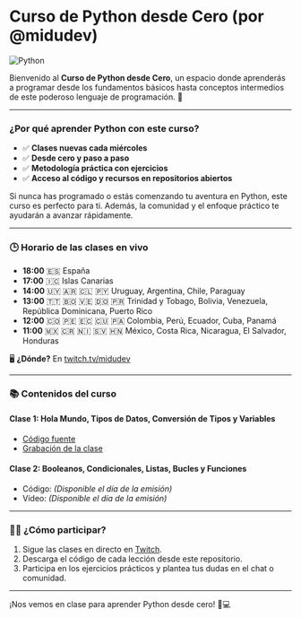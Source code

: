 # Curso de Python desde Cero (por @midudev)

![Python](https://github.com/user-attachments/assets/284de8a1-4cb2-4120-bbe4-227a71fd65c0)

Bienvenido al **Curso de Python desde Cero**, un espacio donde aprenderás a programar desde los fundamentos básicos hasta conceptos intermedios de este poderoso lenguaje de programación. 🚀

---

### ¿Por qué aprender Python con este curso?

- ✅ **Clases nuevas cada miércoles**
- ✅ **Desde cero y paso a paso**
- ✅ **Metodología práctica con ejercicios**
- ✅ **Acceso al código y recursos en repositorios abiertos**

Si nunca has programado o estás comenzando tu aventura en Python, este curso es perfecto para ti. Además, la comunidad y el enfoque práctico te ayudarán a avanzar rápidamente.

---

### 🕒 Horario de las clases en vivo

- **18:00** 🇪🇸 España
- **17:00** 🇮🇨 Islas Canarias
- **14:00** 🇺🇾 🇦🇷 🇨🇱 🇵🇾 Uruguay, Argentina, Chile, Paraguay
- **13:00** 🇹🇹 🇧🇴 🇻🇪 🇩🇴 🇵🇷 Trinidad y Tobago, Bolivia, Venezuela, República Dominicana, Puerto Rico
- **12:00** 🇨🇴 🇵🇪 🇪🇨 🇨🇺 🇵🇦 Colombia, Perú, Ecuador, Cuba, Panamá
- **11:00** 🇲🇽 🇨🇷 🇳🇮 🇸🇻 🇭🇳 México, Costa Rica, Nicaragua, El Salvador, Honduras

🖥️ **¿Dónde?** En [twitch.tv/midudev](https://twitch.tv/midudev)

---

### 📚 Contenidos del curso

#### **Clase 1: Hola Mundo, Tipos de Datos, Conversión de Tipos y Variables**

- [Código fuente](https://github.com/midudev/curso-python/tree/main/01_basic)
- [Grabación de la clase](https://www.twitch.tv/videos/2354087841)

#### **Clase 2: Booleanos, Condicionales, Listas, Bucles y Funciones**

- Código: _(Disponible el día de la emisión)_
- Vídeo: _(Disponible el día de la emisión)_

---

### 🧑‍💻 ¿Cómo participar?

1. Sigue las clases en directo en [Twitch](https://twitch.tv/midudev).
2. Descarga el código de cada lección desde este repositorio.
3. Participa en los ejercicios prácticos y plantea tus dudas en el chat o comunidad.

---

¡Nos vemos en clase para aprender Python desde cero! 🐍💻
